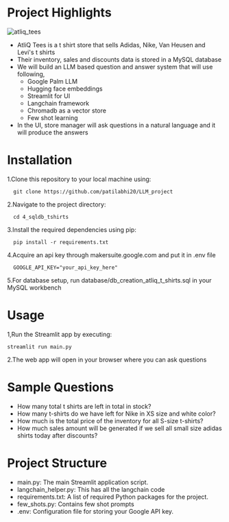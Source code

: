 # Project Highlights
![atliq_tees](https://github.com/codebasics/langchain/assets/157373320/9bbf5928-58c8-40fb-b284-baab831a9604)
- AtliQ Tees is a t shirt store that sells Adidas, Nike, Van Heusen and Levi's t shirts
- Their inventory, sales and discounts data is stored in a MySQL database
- We will build an LLM based question and answer system that will use following,
   * Google Palm LLM
   * Hugging face embeddings
   * Streamlit for UI
   * Langchain framework
   * Chromadb as a vector store
   * Few shot learning
- In the UI, store manager will ask questions in a natural language and it will produce the answers

# Installation

1.Clone this repository to your local machine using:
```
  git clone https://github.com/patilabhi20/LLM_project
```
2.Navigate to the project directory:
```
  cd 4_sqldb_tshirts
```
3.Install the required dependencies using pip:
```
  pip install -r requirements.txt
```
4.Acquire an api key through makersuite.google.com and put it in .env file
```
  GOOGLE_API_KEY="your_api_key_here"
```
5.For database setup, run database/db_creation_atliq_t_shirts.sql in your MySQL workbench

# Usage
1,Run the Streamlit app by executing:
```
streamlit run main.py
```

2.The web app will open in your browser where you can ask questions

# Sample Questions
- How many total t shirts are left in total in stock?
- How many t-shirts do we have left for Nike in XS size and white color?
- How much is the total price of the inventory for all S-size t-shirts?
- How much sales amount will be generated if we sell all small size adidas shirts today after discounts?

# Project Structure
- main.py: The main Streamlit application script.
- langchain_helper.py: This has all the langchain code
- requirements.txt: A list of required Python packages for the project.
- few_shots.py: Contains few shot prompts
- .env: Configuration file for storing your Google API key.
